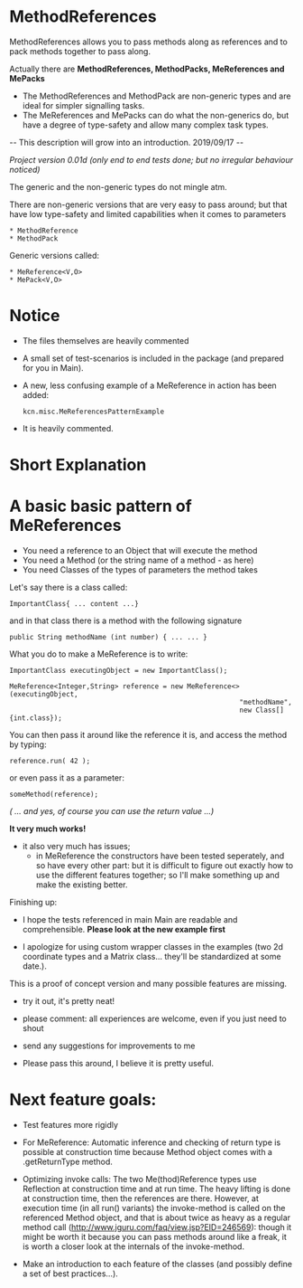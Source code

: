 # MethodReferences

MethodReferences allows you to pass methods along as references and to pack methods together to pass along.

Actually there are <b> MethodReferences, MethodPacks, MeReferences and MePacks </b>

* The MethodReferences and MethodPack are non-generic types and are ideal for simpler signalling tasks.
* The MeReferences and MePacks can do what the non-generics do, but have a degree of type-safety and allow 
  many complex task types.

-- This description will grow into an introduction. 2019/09/17 --

<I>Project version 0.01d (only end to end tests done; but no irregular behaviour noticed)</i>

The generic and the non-generic types do not mingle atm. 

There are non-generic versions that are very easy to pass around;
but that have low type-safety and limited capabilities when it comes to parameters

    * MethodReference
    * MethodPack

Generic versions called:

    * MeReference<V,O>
    * MePack<V,O>

# Notice
* The files themselves are heavily commented 
* A small set of test-scenarios is included in the package (and prepared for you in Main).
* A new, less confusing example of a MeReference in action has been added:

      kcn.misc.MeReferencesPatternExample           
* It is heavily commented.

# Short Explanation
# A basic basic pattern of MeReferences 

* You need a reference to an Object that will execute the method 
* You need a Method (or the string name of a method - as here)
* You need Classes of the types of parameters the method takes

Let's say there is a class called: 

    ImportantClass{ ... content ...}

and in that class there is a method with the following signature

    public String methodName (int number) { ... ... }

What you do to make a MeReference is to write:

    ImportantClass executingObject = new ImportantClass();

    MeReference<Integer,String> reference = new MeReference<>(executingObject,
                                                             "methodName",
                                                             new Class[]{int.class});
                             
You can then pass it around like the reference it is,
and access the method by typing:

    reference.run( 42 );
    
or even pass it as a parameter:

    someMethod(reference);

<i>( ... and yes, of course you can use the return value ...)</i>


<B>It very much works!</B>
- it also very much has issues; 
  * in MeReference the constructors have been tested seperately, and so have every other part: but it is difficult to figure out exactly how to use the different features together; so I'll make something up and make the existing better.  

Finishing up: 
* I hope the tests referenced in main Main are readable and comprehensible. <b> Please look at the new example first </b>
  
* I apologize for using custom wrapper classes in the examples (two 2d coordinate types and a Matrix class... they'll be standardized at some date.).



This is a proof of concept version and many possible features are missing.

* try it out, it's pretty neat!
* please comment: all experiences are welcome, even if you just need to shout
* send any suggestions for improvements to me

* Please pass this around, I believe it is pretty useful.



# Next feature goals:
* Test features more rigidly
* For MeReference: Automatic inference and checking of return type is possible at construction time because Method object comes with a .getReturnType method.
* Optimizing invoke calls: The two Me(thod)Reference types use Reflection at construction time and at run time. The heavy lifting is done at construction time, then the references are there. However, at execution time (in all run() variants) the invoke-method is called on the referenced Method object, and that is about twice as heavy as a regular method call (http://www.jguru.com/faq/view.jsp?EID=246569): though it might be worth it because you can pass methods around like a freak, it is worth a closer look at the internals of the invoke-method.

* Make an introduction to each feature of the classes (and possibly define a set of best practices...).

